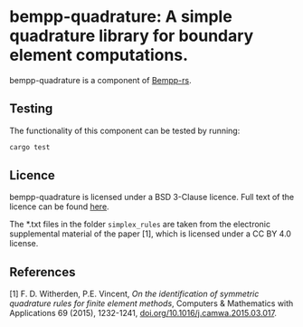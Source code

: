 # bempp-quadrature: A simple quadrature library for boundary element computations.

bempp-quadrature is a component of [Bempp-rs](https://github.com/bempp/bempp-rs).

## Testing
The functionality of this component can be tested by running:
```bash
cargo test
```

## Licence
bempp-quadrature is licensed under a BSD 3-Clause licence. Full text of the licence can be found [here](../LICENSE.md).

The *.txt files in the folder `simplex_rules` are taken from the electronic supplemental material of the paper [1],
which is licensed under a CC BY 4.0 license.

## References
[1] F. D. Witherden, P.E. Vincent, *On the identification of symmetric quadrature rules for finite element methods*,
    Computers & Mathematics with Applications 69 (2015), 1232-1241,
    [doi.org/10.1016/j.camwa.2015.03.017](https://doi.org/10.1016/j.camwa.2015.03.017).

